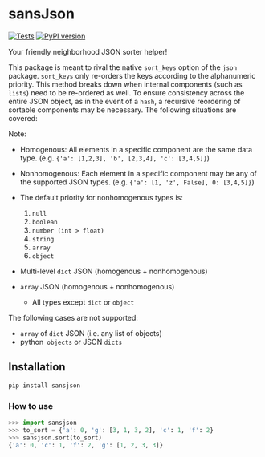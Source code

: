# sansJson
[![Tests](https://github.com/nickumia/sansjson/actions/workflows/test.yml/badge.svg)](https://github.com/nickumia/sansjson/actions/workflows/test.yml)
[![PyPI version](https://badge.fury.io/py/sansjson.svg)](https://badge.fury.io/py/sansjson)

Your friendly neighborhood JSON sorter helper!

This package is meant to rival the native `sort_keys` option of the `json`
package.  `sort_keys` only re-orders the keys according to the alphanumeric
priority.  This method breaks down when internal components (such as `lists`)
need to be re-ordered as well.  To ensure consistency across the entire JSON
object, as in the event of a `hash`, a recursive reordering of sortable
components may be necessary.  The following situations are covered:

Note:
- Homogenous: All elements in a specific component are the same data type.
(e.g. `{'a': [1,2,3], 'b', [2,3,4], 'c': [3,4,5]}`)
- Nonhomogenous: Each element in a specific component may be any of the
supported JSON types. (e.g. `{'a': [1, 'z', False], 0: [3,4,5]}`)
- The default priority for nonhomogenous types is:
  1. `null`
  1. `boolean`
  1. `number (int > float)`
  1. `string`
  1. `array`
  1. `object`

- Multi-level `dict` JSON (homogenous + nonhomogenous)
- `array` JSON (homogenous + nonhomogenous)
  - All types except `dict` or `object`

The following cases are not supported:
- `array` of `dict` JSON (i.e. any list of objects)
- python` objects` or JSON `dicts`


## Installation

```bash
pip install sansjson
```

### How to use

```python
>>> import sansjson
>>> to_sort = {'a': 0, 'g': [3, 1, 3, 2], 'c': 1, 'f': 2}
>>> sansjson.sort(to_sort)
{'a': 0, 'c': 1, 'f': 2, 'g': [1, 2, 3, 3]}
```
